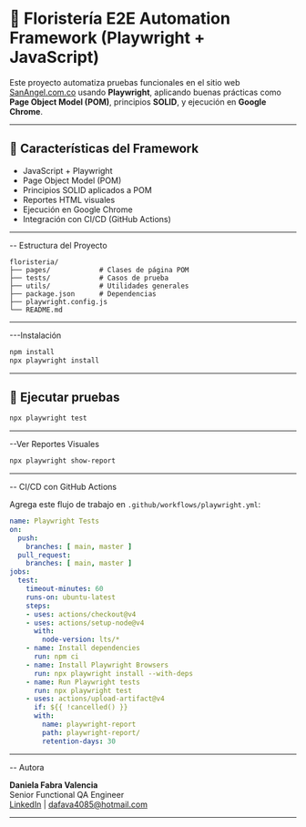 # 🌸 Floristería E2E Automation Framework (Playwright + JavaScript)

Este proyecto automatiza pruebas funcionales en el sitio web [SanAngel.com.co](https://sanangel.com.co/) usando **Playwright**, aplicando buenas prácticas como **Page Object Model (POM)**, principios **SOLID**, y ejecución en **Google Chrome**.

---

## 🚀 Características del Framework

- JavaScript + Playwright
- Page Object Model (POM)
- Principios SOLID aplicados a POM
- Reportes HTML visuales
- Ejecución en Google Chrome
- Integración con CI/CD (GitHub Actions)

---

-- Estructura del Proyecto

```
floristeria/
├── pages/            # Clases de página POM
├── tests/            # Casos de prueba
├── utils/            # Utilidades generales
├── package.json      # Dependencias
├── playwright.config.js
└── README.md
```

---

---Instalación

```bash
npm install
npx playwright install
```

---

## 🧪 Ejecutar pruebas

```bash
npx playwright test
```

---

--Ver Reportes Visuales

```bash
npx playwright show-report
```

---

-- CI/CD con GitHub Actions

Agrega este flujo de trabajo en `.github/workflows/playwright.yml`:

```yaml
name: Playwright Tests
on:
  push:
    branches: [ main, master ]
  pull_request:
    branches: [ main, master ]
jobs:
  test:
    timeout-minutes: 60
    runs-on: ubuntu-latest
    steps:
    - uses: actions/checkout@v4
    - uses: actions/setup-node@v4
      with:
        node-version: lts/*
    - name: Install dependencies
      run: npm ci
    - name: Install Playwright Browsers
      run: npx playwright install --with-deps
    - name: Run Playwright tests
      run: npx playwright test
    - uses: actions/upload-artifact@v4
      if: ${{ !cancelled() }}
      with:
        name: playwright-report
        path: playwright-report/
        retention-days: 30
```

---

-- Autora

**Daniela Fabra Valencia**  \
Senior Functional QA Engineer  \
[LinkedIn](https://www.linkedin.com/in/danielafabravalencia) | dafava4085@hotmail.com

---
